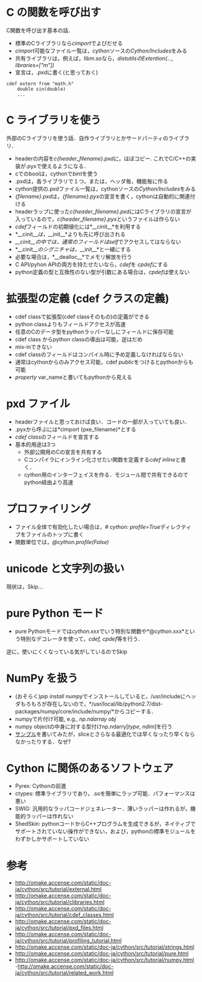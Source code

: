 # C の関数を呼び出す

C関数を呼び出す基本の話．

- 標準のCライブラリなら*cimport*でよびだせる
- *cimport*可能なファイル一覧は，cythonソースの*Cython/Includes*をみる
- 共有ライブラリは，例えば，libm.soなら，*distutilsのExtention(..., libraries=["m"])*
- 宣言は，*.pxd*に書く(と思っておく)
```cpython
cdef extern from "math.h"
    double sin(double)
    ...
```

# C ライブラリを使う

外部のCライブラリを使う話．自作ライブラリとかサードパーティのライブラリ．

- headerの内容を*c{header_filename}.pxd*に，ほぼコピー. これでC/C++の実装が.pyxで使えるようになる．
- cでのboolは，cythonで*bint*を使う
- .pxdは，各ライブラリで１つ，または，ヘッダ毎，機能毎に作る
- cython提供の.pxdファイル一覧は，cythonソースの*Cython/Includes*をみる
- *{filename}.pxd*は，*{filename}.pyx*の宣言を書く，cythonは自動的に関連付ける
- headerラップに使った*c{header_filename}.pxd*にはCライブラリの宣言が入っているので，*c{header_filename}.pyx*というファイルは作らない
- *cdef*フィールドの初期値化には*\_\_cinit\_\_*を利用する
- *\_\_cinit\_\_*は，*\_\_init\_\_*よりも先に呼び出される
- *\_\_cinit\_\_*の中では，通常のフィールドは*self*でアクセスしてはならない
- *\_\_cinit\_\_*のシグニチャは，*\_\_init\_\_*と一緒にする
- 必要な場合は，*\_\_dealloc\_\_*でメモリ解放を行う
- C API/pyhon APIの両方を持たせたいなら，*cdef*を *cpdef*にする
- python定義の型と互換性のない型が引数にある場合は，*cpdef*は使えない

# 拡張型の定義 (cdef クラスの定義)
- cdef classで拡張型(cdef classそのもの)の定義ができる
- python classよりもフィールドアクセスが高速
- 任意のCのデータ型をpythonラッパーなしにフィールドに保存可能
- cdef class からpython classの導出は可能，逆はだめ
- mix-inできない
- cdef classのフィールドはコンパイル時に予め定義しなければならない
- 通常はcythonからのみアクセス可能，cdef *public*をつけるとpythonからも可能
- *property* var_nameと書いてもpythonから見える

# pxd ファイル
- headerファイルと思っておけば良い．コードの一部が入っていても良い．
- .pyxから呼ぶには*cimport {pxe_filename}*とする
- *cdef class*のフィールドを宣言する
- 基本的用途は3つ
  - 外部公開用のCの宣言を共有する
  - Cコンパイラにインライン化させたい関数を定義する*cdef inline*と書く．
  - cython用のインターフェイスを作る．モジュール間で共有できるのでpython経由より高速

# プロファイリング
- ファイル全体で有効化したい場合は，*# cython: profile=True*ディレクティブをファイルのトップに書く
- 関数単位では，*@cython.profile(False)*

# unicode と文字列の扱い

現状は，Skip...

# pure Python モード

- pure Pythonモードでは*cython.xxx*でいう特別な関数や*@cython.xxx*という特別なデコレータを使って，*cdef, cpdef*等を行う．

逆に，使いにくくなっている気がしているのでSkip

# NumPy を扱う
- (おそらく)*pip install numpy*でインストールしていると，/usr/includeにヘッダもろもろが存在しないので，*/usr/local/lib/python2.7/dist-packages/numpy/core/include/numpy/*からコピーする．
- numpyで片付け可能, e.g., *np.ndarray obj*
- numpy objectの中身に対する型付けnp.ndarry[*type*, *ndim*]を行う
- [サンプル](https://github.com/kzky/languages/tree/master/cython/tutorial/numpy)を書いてみたが，sliceとさらなる最適化では早くなったり早くならなかったりする．なぜ?

# Cython に関係のあるソフトウェア
- Pyrex: Cythonの前進
- ctypes: 標準ライブラリであり，.soを簡単にラップ可能．パフォーマンスは悪い
- SWIG: 汎用的なラッパコードジェネレーター．薄いラッパーは作れるが，機能的ラッパーは作れない
- ShedSkin: pythonコードからC++プログラムを生成できるが，ネイティブでサポートされていない操作ができない，および，pythonの標準モジュールをわずかしかサポートしていない

# 参考
- http://omake.accense.com/static/doc-ja/cython/src/tutorial/external.html
- http://omake.accense.com/static/doc-ja/cython/src/tutorial/clibraries.html
- http://omake.accense.com/static/doc-ja/cython/src/tutorial/cdef_classes.html
- http://omake.accense.com/static/doc-ja/cython/src/tutorial/pxd_files.html
- http://omake.accense.com/static/doc-ja/cython/src/tutorial/profiling_tutorial.html
- http://omake.accense.com/static/doc-ja/cython/src/tutorial/strings.html
- http://omake.accense.com/static/doc-ja/cython/src/tutorial/pure.html
- http://omake.accense.com/static/doc-ja/cython/src/tutorial/numpy.html
 -http://omake.accense.com/static/doc-ja/cython/src/tutorial/related_work.html

